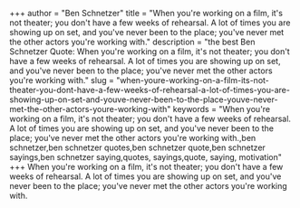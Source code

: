 +++
author = "Ben Schnetzer"
title = "When you're working on a film, it's not theater; you don't have a few weeks of rehearsal. A lot of times you are showing up on set, and you've never been to the place; you've never met the other actors you're working with."
description = "the best Ben Schnetzer Quote: When you're working on a film, it's not theater; you don't have a few weeks of rehearsal. A lot of times you are showing up on set, and you've never been to the place; you've never met the other actors you're working with."
slug = "when-youre-working-on-a-film-its-not-theater-you-dont-have-a-few-weeks-of-rehearsal-a-lot-of-times-you-are-showing-up-on-set-and-youve-never-been-to-the-place-youve-never-met-the-other-actors-youre-working-with"
keywords = "When you're working on a film, it's not theater; you don't have a few weeks of rehearsal. A lot of times you are showing up on set, and you've never been to the place; you've never met the other actors you're working with.,ben schnetzer,ben schnetzer quotes,ben schnetzer quote,ben schnetzer sayings,ben schnetzer saying,quotes, sayings,quote, saying, motivation"
+++
When you're working on a film, it's not theater; you don't have a few weeks of rehearsal. A lot of times you are showing up on set, and you've never been to the place; you've never met the other actors you're working with.
